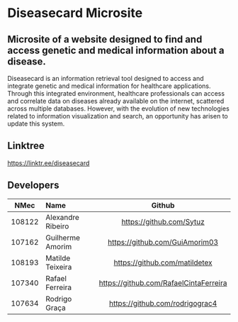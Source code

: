 # Diseasecard Microsite

## Microsite of a website designed to find and access genetic and medical information about a disease.

Diseasecard is an information retrieval tool designed to access and integrate genetic and medical information for healthcare applications. Through this integrated environment, healthcare professionals can access and correlate data on diseases already available on the internet, scattered across multiple databases. However, with the evolution of new technologies related to information visualization and search, an opportunity has arisen to update this system.

## Linktree

https://linktr.ee/diseasecard


## Developers

| NMec | Name | Github | 
|:---: |:---|:---:|
| 108122 | Alexandre Ribeiro        | https://github.com/Sytuz                  |
| 107162 | Guilherme Amorim         | https://github.com/GuiAmorim03            |
| 108193 | Matilde Teixeira         | https://github.com/matildetex             |
| 107340 | Rafael Ferreira          | https://github.com/RafaelCintaFerreira    |
| 107634 | Rodrigo Graça            | https://github.com/rodrigograc4           |
